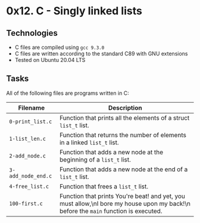 # 0x12. C - Singly linked lists

## Technologies
* C files are compiled using `gcc 9.3.0`
* C files are written according to the standard C89 with GNU extensions
* Tested on Ubuntu 20.04 LTS

## Tasks
All of the following files are programs written in C:

| Filename | Description |
| -------- | ----------- |
| `0-print_list.c` | Function that prints all the elements of a struct `list_t` list. |
| `1-list_len.c` | Function that returns the number of elements in a linked `list_t` list. |
| `2-add_node.c` | Function that adds a new node at the beginning of a `list_t` list. |
| `3-add_node_end.c` | Function that adds a new node at the end of a `list_t` list. |
| `4-free_list.c` | Function that frees a `list_t` list. |
| `100-first.c` | Function that prints You're beat! and yet, you must allow,\nI bore my house upon my back!\\n before the `main` function is executed. |
